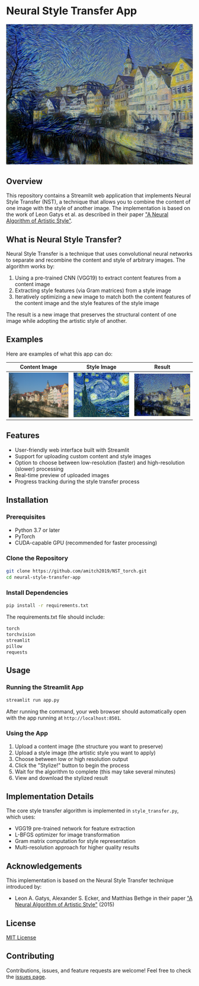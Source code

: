 # Neural Style Transfer App

![Neural Style Transfer Example](examples/output.png)

## Overview

This repository contains a Streamlit web application that implements Neural Style Transfer (NST), a technique that allows you to combine the content of one image with the style of another image. The implementation is based on the work of Leon Gatys et al. as described in their paper ["A Neural Algorithm of Artistic Style"](https://arxiv.org/abs/1508.06576).

## What is Neural Style Transfer?

Neural Style Transfer is a technique that uses convolutional neural networks to separate and recombine the content and style of arbitrary images. The algorithm works by:

1. Using a pre-trained CNN (VGG19) to extract content features from a content image
2. Extracting style features (via Gram matrices) from a style image
3. Iteratively optimizing a new image to match both the content features of the content image and the style features of the style image

The result is a new image that preserves the structural content of one image while adopting the artistic style of another.

## Examples

Here are examples of what this app can do:

| Content Image | Style Image | Result |
|:-------------:|:-----------:|:------:|
| ![Content](examples/content.jpg) | ![Style](examples/style.jpg) | ![Output](examples/output.png) |

## Features

- User-friendly web interface built with Streamlit
- Support for uploading custom content and style images
- Option to choose between low-resolution (faster) and high-resolution (slower) processing
- Real-time preview of uploaded images
- Progress tracking during the style transfer process

## Installation

### Prerequisites

- Python 3.7 or later
- PyTorch
- CUDA-capable GPU (recommended for faster processing)

### Clone the Repository

```bash
git clone https://github.com/amitch2019/NST_torch.git
cd neural-style-transfer-app
```

### Install Dependencies

```bash
pip install -r requirements.txt
```

The requirements.txt file should include:

```
torch
torchvision
streamlit
pillow
requests
```

## Usage

### Running the Streamlit App

```bash
streamlit run app.py
```

After running the command, your web browser should automatically open with the app running at `http://localhost:8501`.

### Using the App

1. Upload a content image (the structure you want to preserve)
2. Upload a style image (the artistic style you want to apply)
3. Choose between low or high resolution output
4. Click the "Stylize!" button to begin the process
5. Wait for the algorithm to complete (this may take several minutes)
6. View and download the stylized result

## Implementation Details

The core style transfer algorithm is implemented in `style_transfer.py`, which uses:

- VGG19 pre-trained network for feature extraction
- L-BFGS optimizer for image transformation
- Gram matrix computation for style representation
- Multi-resolution approach for higher quality results

## Acknowledgements

This implementation is based on the Neural Style Transfer technique introduced by:

- Leon A. Gatys, Alexander S. Ecker, and Matthias Bethge in their paper ["A Neural Algorithm of Artistic Style"](https://arxiv.org/abs/1508.06576) (2015)

## License

[MIT License](LICENSE)

## Contributing

Contributions, issues, and feature requests are welcome! Feel free to check the [issues page](https://github.com/yourusername/neural-style-transfer-app/issues).
